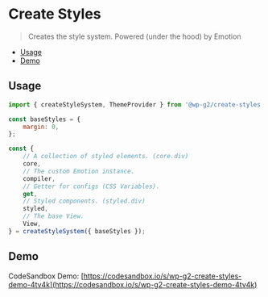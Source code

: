 # Create Styles

> Creates the style system. Powered (under the hood) by Emotion

<!-- START doctoc generated TOC please keep comment here to allow auto update -->
<!-- DON'T EDIT THIS SECTION, INSTEAD RE-RUN doctoc TO UPDATE -->

-   [Usage](#usage)
-   [Demo](#demo)

<!-- END doctoc generated TOC please keep comment here to allow auto update -->

## Usage

```jsx
import { createStyleSystem, ThemeProvider } from '@wp-g2/create-styles';

const baseStyles = {
	margin: 0,
};

const {
	// A collection of styled elements. (core.div)
	core,
	// The custom Emotion instance.
	compiler,
	// Getter for configs (CSS Variables).
	get,
	// Styled components. (styled.div)
	styled,
	// The base View.
	View,
} = createStyleSystem({ baseStyles });
```

## Demo

CodeSandbox Demo:
[https://codesandbox.io/s/wp-g2-create-styles-demo-4tv4k](https://codesandbox.io/s/wp-g2-create-styles-demo-4tv4k)
